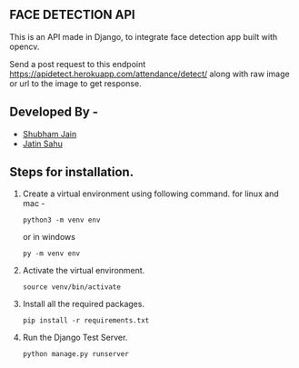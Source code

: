 ## FACE DETECTION API

This is an API made in Django, to integrate face detection app built with opencv.

Send a post request to this endpoint https://apidetect.herokuapp.com/attendance/detect/ along with raw image or url to the image to get response.

## Developed By - 
- [Shubham Jain](https://github.com/shubhamjain2998)
- [Jatin Sahu](https://github.com/JatinSahu0506)

## Steps for installation.

1. Create a virtual environment using following command.
    for linux and mac -

    ```console
    python3 -m venv env
    ```

    or in windows

    ```console
    py -m venv env
    ```
2. Activate the virtual environment.

    ```console
    source venv/bin/activate
    ```
    
3. Install all the required packages.

    ```console
    pip install -r requirements.txt
    ```

4. Run the Django Test Server.

    ```console
    python manage.py runserver
    ```

